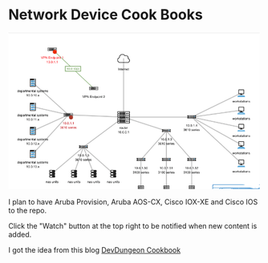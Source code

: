# Network Device Cook Books

![Network](/Aruba/images/Network-Topology-Diagram-Template-small-1.png)


I plan to have Aruba Provision, Aruba AOS-CX, Cisco IOX-XE and Cisco IOS to the repo.

Click the "Watch" button at the top right to be  notified when new content is added.


I got the idea from this blog
[DevDungeon Cookbook](https://www.devdungeon.com/cookbook)
